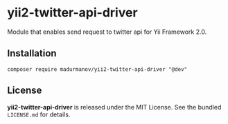 # yii2-twitter-api-driver
Module that enables send request to twitter api for Yii Framework 2.0.

## Installation
```
composer require madurmanov/yii2-twitter-api-driver "@dev"
```

## License
**yii2-twitter-api-driver** is released under the MIT License. See the bundled `LICENSE.md` for details.
